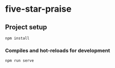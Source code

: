 # five-star-praise

## Project setup
```
npm install
```

### Compiles and hot-reloads for development
```
npm run serve
```


